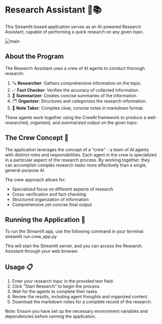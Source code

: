 # Research Assistant 🤖📚

This Streamlit-based application serves as an AI-powered Research Assistant, capable of performing a quick research on any given topic.

![main](https://github.com/ranveer0323/Research-Assistance-AI-Crew/assets/105062270/fecaa284-57a1-438f-9b58-4f78fca5d64c)

## About the Program

The Research Assistant uses a crew of AI agents to conduct thorough research:

1. 🔍 **Researcher**: Gathers comprehensive information on the topic.
2. ✅ **Fact Checker**: Verifies the accuracy of collected information.
3. 📝 **Summarizer**: Creates concise summaries of the information.
4. 🗂️ **Organizer**: Structures and categorizes the research information.
5. 📓 **Note Taker**: Compiles clear, concise notes in markdown format.

These agents work together using the CrewAI framework to produce a well-researched, organized, and summarized output on the given topic.

## The Crew Concept 👥

The application leverages the concept of a "crew" - a team of AI agents with distinct roles and responsibilities. Each agent in the crew is specialized in a particular aspect of the research process. By working together, they can accomplish complex research tasks more effectively than a single, general-purpose AI.

The crew approach allows for:
- Specialized focus on different aspects of research
- Cross-verification and fact-checking
- Structured organization of information
- Comprehensive yet concise final output

## Running the Application 🚀

To run the Streamlit app, use the following command in your terminal:
streamlit run crew_app.py

This will start the Streamlit server, and you can access the Research Assistant through your web browser.

## Usage 📋

1. Enter your research topic in the provided text field.
2. Click "Start Research" to begin the process.
3. Wait for the agents to complete their tasks.
4. Review the results, including agent thoughts and organized content.
5. Download the markdown notes for a complete record of the research.

Note: Ensure you have set up the necessary environment variables and dependencies before running the application.

